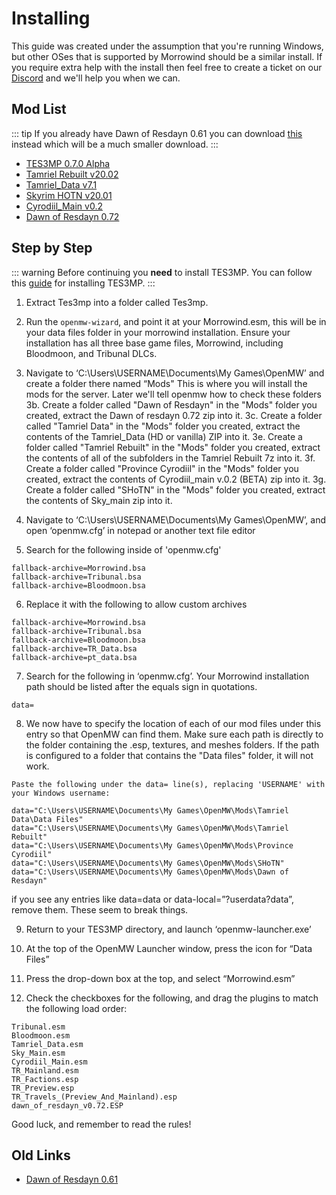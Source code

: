 # Installing
This guide was created under the assumption that you're running Windows, but other OSes that is supported by Morrowind should be a similar install. If you require extra help with the install then feel free to create a ticket on our [Discord](https://discord.gg/XG8r27R) and we'll help you when we can.

## Mod List
::: tip
If you already have Dawn of Resdayn 0.61 you can download [this](https://drive.google.com/file/d/1vqRHr6yFNx3RgtPos335BvYXr--Gy99l/view?usp=sharing) instead which will be a much smaller download.
:::

* [TES3MP 0.7.0 Alpha](https://github.com/TES3MP/openmw-tes3mp/releases/tag/0.7.0-alpha)  
* [Tamriel Rebuilt v20.02](https://www.nexusmods.com/morrowind/mods/42145?tab=files)
* [Tamriel_Data v7.1](https://www.nexusmods.com/morrowind/mods/44537?tab=files)
* [Skyrim HOTN v20.01](https://www.nexusmods.com/morrowind/mods/44921?tab=files)
* [Cyrodiil_Main v0.2](https://www.nexusmods.com/morrowind/mods/44922?tab=files)
* [Dawn of Resdayn 0.72](https://drive.google.com/file/d/14mfgygjlY8WhGI3rtYZyOeo8_FaYSRJF/view?usp=sharing)

## Step by Step
::: warning
Before continuing you **need** to install TES3MP. You can follow this [guide](https://github.com/TES3MP/openmw-tes3mp/wiki/Quickstart-guide) for installing TES3MP.
:::

1. Extract Tes3mp into a folder called Tes3mp.

2. Run the ``openmw-wizard``, and point it at your Morrowind.esm, this will be in your data files folder in your morrowind installation. Ensure your installation has all three base game files, Morrowind, including  Bloodmoon, and Tribunal DLCs.

3. Navigate to ‘C:\Users\USERNAME\Documents\My Games\OpenMW’ and create a folder there named “Mods" This is where you will install the mods for the server. Later we'll tell openmw how to check these folders
   3b. Create a folder called "Dawn of Resdayn" in the "Mods" folder you created, extract the Dawn of resdayn 0.72 zip into it.
   3c. Create a folder called "Tamriel Data" in the "Mods" folder you created, extract the contents of the Tamriel_Data (HD or vanilla) ZIP into it.
   3e. Create a folder called "Tamriel Rebuilt" in the "Mods" folder you created, extract the contents of all of the subfolders in the Tamriel Rebuilt 7z into it.
   3f. Create a folder called "Province Cyrodiil" in the "Mods" folder you created, extract the contents of Cyrodiil_main v.0.2 (BETA) zip into it.
   3g. Create a folder called "SHoTN" in the "Mods" folder you created, extract the contents of Sky_main zip into it.  

4. Navigate to ‘C:\Users\USERNAME\Documents\My Games\OpenMW’, and open ‘openmw.cfg’ in notepad or another text file editor

5. Search for the following inside of 'openmw.cfg'

``` 
fallback-archive=Morrowind.bsa
fallback-archive=Tribunal.bsa
fallback-archive=Bloodmoon.bsa

```

6. Replace it with the following to allow custom archives

```
fallback-archive=Morrowind.bsa
fallback-archive=Tribunal.bsa
fallback-archive=Bloodmoon.bsa
fallback-archive=TR_Data.bsa
fallback-archive=pt_data.bsa

```

7. Search for the following in ‘openmw.cfg’. Your Morrowind installation path should be listed after the equals sign in quotations.

``` 
data=

```

8. We now have to specify the location of each of our mod files under this entry so that OpenMW can find them. Make sure each path is directly to the folder containing the .esp, textures, and meshes folders. If the path is configured to a folder that contains the "Data files" folder, it will not work.

```
Paste the following under the data= line(s), replacing 'USERNAME' with your Windows username:

data="C:\Users\USERNAME\Documents\My Games\OpenMW\Mods\Tamriel Data\Data Files"
data="C:\Users\USERNAME\Documents\My Games\OpenMW\Mods\Tamriel Rebuilt"
data="C:\Users\USERNAME\Documents\My Games\OpenMW\Mods\Province Cyrodiil"
data="C:\Users\USERNAME\Documents\My Games\OpenMW\Mods\SHoTN"
data="C:\Users\USERNAME\Documents\My Games\OpenMW\Mods\Dawn of Resdayn"

```
if you see any entries like data=data or data-local=”?userdata?data”, remove them. These seem to break things.

9. Return to your TES3MP directory, and launch ‘openmw-launcher.exe’

10. At the top of the OpenMW Launcher window, press the icon for “Data Files”

11. Press the drop-down box at the top, and select “Morrowind.esm”

12. Check the checkboxes for the following, and drag the plugins to match the following load order:

```
Tribunal.esm
Bloodmoon.esm
Tamriel_Data.esm
Sky_Main.esm
Cyrodiil_Main.esm
TR_Mainland.esm
TR_Factions.esp
TR_Preview.esp
TR_Travels_(Preview_And_Mainland).esp
dawn_of_resdayn_v0.72.ESP
```


Good luck, and remember to read the rules!

## Old Links
* [Dawn of Resdayn 0.61](https://drive.google.com/file/d/1Kz3M9udayXR4H9Ba2azbGPhmax5ZFRgT/view?usp=sharing)
